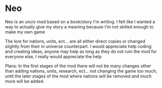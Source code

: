# Neo

Neo is an unciv mod based on a book/story I'm writing. I felt like I wanted a way to actually give my story a meaning because I'm not skilled enough to make my own game

The lore for nations, units, ect... are all either direct copies or changed slightly from their in universe counterpart. I would appreciate help coding and creating ideas, anyone may help as long as they do not ruin the mod for everyone else, I really would appreciate the help

Plans: In the first stages of the mod there will not be many changes other than adding nations, units, research, ect... not changing the game too much, until the later stages of the mod where nations will be removed and much more will be added.


